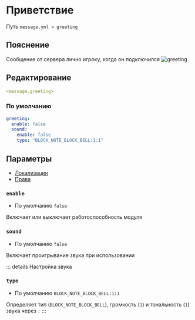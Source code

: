 # Приветствие
Путь `message.yml > greeting`

## Пояснение
Сообщение от сервера лично игроку, когда он подключился
![greeting](/greeting.png)

## Редактирование
```yaml
<message.greeting>
```

### По умолчанию
```yaml
greeting:
  enable: false
  sound:
    enable: false
    type: "BLOCK_NOTE_BLOCK_BELL:1:1"
```

## Параметры

- [Локализация](/ru/localizations/ru_ru/message/greeting/)
- [Права](/ru/permission/message/greeting/)

### `enable`
- По умолчанию `false`

Включает или выключает работоспособность модуля

### `sound`
- По умолчанию `false`

Включает проигрывание звука при использовании

::: details Настройка звука
### `type`
- По умолчанию `BLOCK_NOTE_BLOCK_BELL:1:1`

Определяет тип (`BLOCK_NOTE_BLOCK_BELL`), громкость (`1`) и тональность (`1`) звука через `:`
:::

